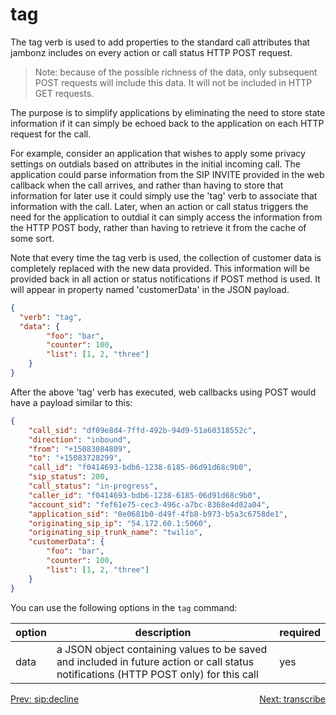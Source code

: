 # tag

The tag verb is used to add properties to the standard call attributes that jambonz includes on every action or call status HTTP POST request.

> Note: because of the possible richness of the data, only subsequent POST requests will include this data.  It will not be included in HTTP GET requests.

The purpose is to simplify applications by eliminating the need to store state information if it can simply be echoed back to the application on each HTTP request for the call.

For example, consider an application that wishes to apply some privacy settings on outdials based on attributes in the initial incoming call.  The application could parse information from the SIP INVITE provided in the web callback when the call arrives, and rather than having to store that information for later use it could simply use the 'tag' verb to associate that information with the call.  Later, when an action or call status triggers the need for the application to outdial it can simply access the information from the HTTP POST body, rather than having to retrieve it from the cache of some sort.

Note that every time the tag verb is used, the collection of customer data is completely replaced with the new data provided.  This information will be provided back in all action or status notifications if POST method is used.  It will appear in property named 'customerData' in the JSON payload. 

```json
{
  "verb": "tag",
  "data": {
		"foo": "bar",
		"counter": 100,
		"list": [1, 2, "three"]
	}
}
```

After the above 'tag' verb has executed, web callbacks using POST would have a payload similar to this:
```json
{
	"call_sid": "df09e8d4-7ffd-492b-94d9-51a60318552c",
	"direction": "inbound",
	"from": "+15083084809",
	"to": "+15083728299",
	"call_id": "f0414693-bdb6-1238-6185-06d91d68c9b0",
	"sip_status": 200,
	"call_status": "in-progress",
	"caller_id": "f0414693-bdb6-1238-6185-06d91d68c9b0",
	"account_sid": "fef61e75-cec3-496c-a7bc-8368e4d02a04",
	"application_sid": "0e0681b0-d49f-4fb8-b973-b5a3c6758de1",
	"originating_sip_ip": "54.172.60.1:5060",
	"originating_sip_trunk_name": "twilio",
	"customerData": {
		"foo": "bar",
		"counter": 100,
		"list": [1, 2, "three"]
	}
}
```

You can use the following options in the `tag` command:

| option        | description | required  |
| ------------- |-------------| -----|
| data | a JSON object containing values to be saved and included in future action or call status notifications (HTTP POST only) for this call | yes |

<p>
<a href="/docs/webhooks/sip-decline" style="float: left;">Prev: sip:decline</a>
<a href="/docs/webhooks/transcribe" style="float: right;">Next: transcribe</a>
</p>
